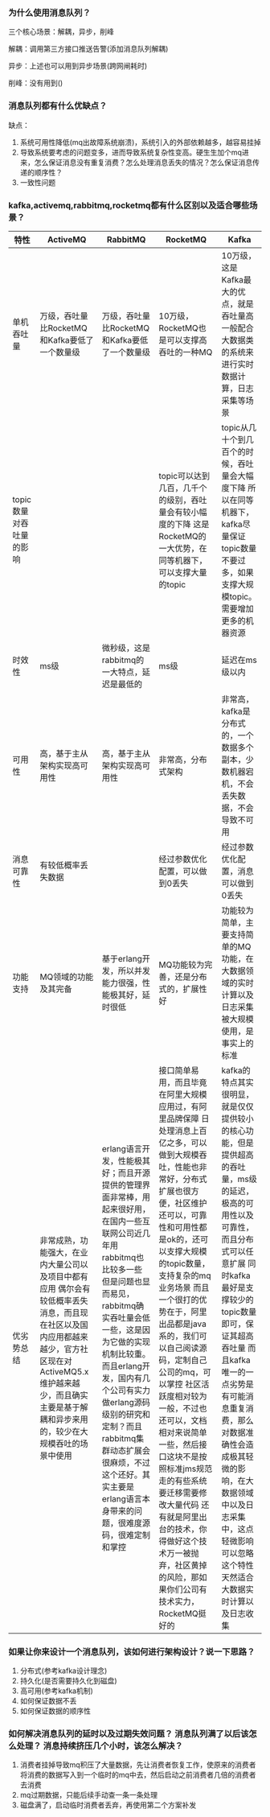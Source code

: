 ### 为什么使用消息队列？

三个核心场景：解耦，异步，削峰

解耦：调用第三方接口推送告警(添加消息队列解耦)

异步：上述也可以用到异步场景(跨网闸耗时)

削峰：没有用到()

### 消息队列都有什么优缺点？

缺点：
1. 系统可用性降低(mq出故障系统崩溃)，系统引入的外部依赖越多，越容易挂掉
2. 导致系统要考虑的问题变多，进而导致系统复杂性变高。硬生生加个mq进来，怎么保证消息没有重复消费？怎么处理消息丢失的情况？怎么保证消息传递的顺序性？
3. 一致性问题

### kafka,activemq,rabbitmq,rocketmq都有什么区别以及适合哪些场景？

特性|ActiveMQ|RabbitMQ|RocketMQ|Kafka
---|---|---|---|---
单机吞吐量|万级，吞吐量比RocketMQ和Kafka要低了一个数量级|万级，吞吐量比RocketMQ和Kafka要低了一个数量级|10万级，RocketMQ也是可以支撑高吞吐的一种MQ|10万级，这是Kafka最大的优点，就是吞吐量高 一般配合大数据类的系统来进行实时数据计算，日志采集等场景
topic数量对吞吐量的影响|||topic可以达到几百，几千个的级别，吞吐量会有较小幅度的下降 这是RocketMQ的一大优势，在同等机器下，可以支撑大量的topic|topic从几十个到几百个的时候，吞吐量会大幅度下降 所以在同等机器下，kafka尽量保证topic数量不要过多，如果支撑大规模topic。需要增加更多的机器资源
时效性|ms级|微秒级，这是rabbitmq的一大特点，延迟是最低的|ms级|延迟在ms级以内
可用性|高，基于主从架构实现高可用性|高，基于主从架构实现高可用性|非常高，分布式架构|非常高，kafka是分布式的，一个数据多个副本，少数机器宕机，不会丢失数据，不会导致不可用
消息可靠性|有较低概率丢失数据||经过参数优化配置，可以做到0丢失|经过参数优化配置，消息可以做到0丢失
功能支持|MQ领域的功能及其完备|基于erlang开发，所以并发能力很强，性能极其好，延时很低|MQ功能较为完善，还是分布式的，扩展性好|功能较为简单，主要支持简单的MQ功能，在大数据领域的实时计算以及日志采集被大规模使用，是事实上的标准
优劣势总结|非常成熟，功能强大，在业内大量公司以及项目中都有应用 偶尔会有较低概率丢失消息，而且现在社区以及国内应用都越来越少，官方社区现在对ActiveMQ5.x维护越来越少，而且确实主要是基于解耦和异步来用的，较少在大规模吞吐的场景中使用|erlang语言开发，性能极其好；而且开源提供的管理界面非常棒，用起来很好用，在国内一些互联网公司近几年用rabbitmq也比较多一些 但是问题也显而易见，rabbitmq确实吞吐量会低一些，这是因为它做的实现机制比较重。而且erlang开发，国内有几个公司有实力做erlang源码级别的研究和定制？而且rabbitmq集群动态扩展会很麻烦，不过这个还好。其实主要是erlang语言本身带来的问题，很难度源码，很难定制和掌控|接口简单易用，而且毕竟在阿里大规模应用过，有阿里品牌保障 日处理消息上百亿之多，可以做到大规模吞吐，性能也非常好，分布式扩展也很方便，社区维护还可以，可靠性和可用性都是ok的，还可以支撑大规模的topic数量，支持复杂的mq业务场景 而且一个很打的优势在于，阿里出品都是java系的，我们可以自己阅读源码，定制自己公司的mq，可以掌控 社区活跃度相对较为一般，不过也还可以，文档相对来说简单一些，然后接口这块不是按照标准jms规范走的有些系统要迁移需要修改大量代码 还有就是阿里出台的技术，你得做好这个技术万一被抛弃，社区黄掉的风险，那如果你们公司有技术实力，RocketMQ挺好的|kafka的特点其实很明显，就是仅仅提供较小的核心功能，但是提供超高的吞吐量，ms级的延迟，极高的可用性以及可靠性，而且分布式可以任意扩展 同时kafka最好是支撑较少的topic数量即可，保证其超高吞吐量 而且kafka唯一的一点劣势是有可能消息重复消费，那么对数据准确性会造成极其轻微的影响，在大数据领域中以及日志采集中，这点轻微影响可以忽略 这个特性天然适合大数据实时计算以及日志收集

### 如果让你来设计一个消息队列，该如何进行架构设计？说一下思路？

1. 分布式(参考kafka设计理念)
2. 持久化(是否需要持久化到磁盘)
3. 高可用(参考kafka机制)
4. 如何保证数据不丢
5. 如何保证数据的顺序性

### 如何解决消息队列的延时以及过期失效问题？  消息队列满了以后该怎么处理？ 消息持续挤压几个小时，该怎么解决？

1. 消费者挂掉导致mq积压了大量数据，先让消费者恢复工作，使原来的消费者将消费的数据写入到一个临时的mq中去，然后启动之前消费者几倍的消费者去消费
2. mq过期数据，只能后续手动查一条一条处理
3. 磁盘满了，启动临时消费者丢弃，再使用第二个方案补发